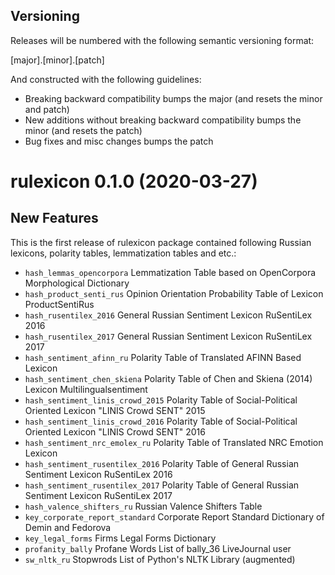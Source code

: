 ## Versioning

Releases will be numbered with the following semantic versioning format:

[major].[minor].[patch]

And constructed with the following guidelines:

* Breaking backward compatibility bumps the major (and resets the minor and patch)
* New additions without breaking backward compatibility bumps the minor (and resets the patch)
* Bug fixes and misc changes bumps the patch

# rulexicon 0.1.0 (2020-03-27)

## New Features
This is the first release of rulexicon package contained following Russian lexicons, polarity tables, lemmatization tables and etc.:

* `hash_lemmas_opencorpora`	        Lemmatization Table based on OpenCorpora Morphological Dictionary
* `hash_product_senti_rus`	        Opinion Orientation Probability Table of Lexicon ProductSentiRus
* `hash_rusentilex_2016`	          General Russian Sentiment Lexicon RuSentiLex 2016
* `hash_rusentilex_2017`	          General Russian Sentiment Lexicon RuSentiLex 2017
* `hash_sentiment_afinn_ru`	        Polarity Table of Translated AFINN Based Lexicon
* `hash_sentiment_chen_skiena`	    Polarity Table of Chen and Skiena (2014) Lexicon Multilingualsentiment
* `hash_sentiment_linis_crowd_2015`	Polarity Table of Social-Political Oriented Lexicon "LINIS Crowd SENT" 2015
* `hash_sentiment_linis_crowd_2016`	Polarity Table of Social-Political Oriented Lexicon "LINIS Crowd SENT" 2016
* `hash_sentiment_nrc_emolex_ru`	  Polarity Table of Translated NRC Emotion Lexicon
* `hash_sentiment_rusentilex_2016`	Polarity Table of General Russian Sentiment Lexicon RuSentiLex 2016
* `hash_sentiment_rusentilex_2017`	Polarity Table of General Russian Sentiment Lexicon RuSentiLex 2017
* `hash_valence_shifters_ru`	      Russian Valence Shifters Table
* `key_corporate_report_standard`	  Corporate Report Standard Dictionary of Demin and Fedorova
* `key_legal_forms`	                Firms Legal Forms Dictionary
* `profanity_bally`	                Profane Words List of bally_36 LiveJournal user
* `sw_nltk_ru`	                    Stopwrods List of Python's NLTK Library (augmented)
